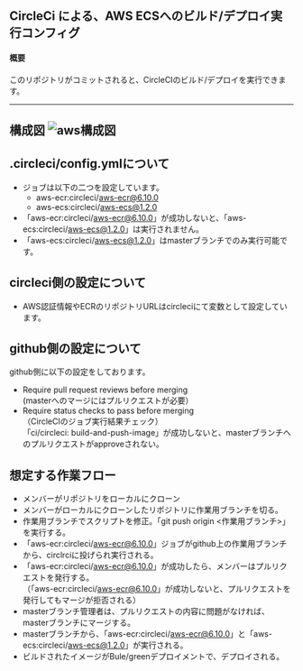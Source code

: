 ## CircleCi による、AWS ECSへのビルド/デプロイ実行コンフィグ

#### 概要
このリポジトリがコミットされると、CircleCIのビルド/デプロイを実行できます。

---
構成図
![aws構成図](https://user-images.githubusercontent.com/30540542/98032856-f8cb6780-1e57-11eb-8865-7a1fef3b8038.jpg)
---

## .circleci/config.ymlについて
- ジョブは以下の二つを設定しています。
  - aws-ecr:circleci/aws-ecr@6.10.0
  - aws-ecs:circleci/aws-ecs@1.2.0  
- 「aws-ecr:circleci/aws-ecr@6.10.0」が成功しないと、「aws-ecs:circleci/aws-ecs@1.2.0」は実行されません。  
- 「aws-ecs:circleci/aws-ecs@1.2.0」はmasterブランチでのみ実行可能です。

## circleci側の設定について
- AWS認証情報やECRのリポジトリURLはcircleciにて変数として設定しています。

## github側の設定について
github側に以下の設定をしております。
- Require pull request reviews before merging  
  (masterへのマージにはプルリクエストが必要）
- Require status checks to pass before merging  
  （CircleCIのジョブ実行結果チェック）  
  「ci/circleci: build-and-push-image」が成功しないと、masterブランチへのプルリクエストがapproveされない。

## 想定する作業フロー
- メンバーがリポジトリをローカルにクローン
- メンバーがローカルにクローンしたリポジトリに作業用ブランチを切る。
- 作業用ブランチでスクリプトを修正。「git push origin <作業用ブランチ>」を実行する。
- 「aws-ecr:circleci/aws-ecr@6.10.0」ジョブがgithub上の作業用ブランチから、circlrciに投げられ実行される。
- 「aws-ecr:circleci/aws-ecr@6.10.0」が成功したら、メンバーはプルリクエストを発行する。  
（「aws-ecr:circleci/aws-ecr@6.10.0」が成功しないと、プルリクエストを発行してもマージが拒否される）
- masterブランチ管理者は、プルリクエストの内容に問題がなければ、masterブランチにマージする。
- masterブランチから、「aws-ecr:circleci/aws-ecr@6.10.0」と「aws-ecs:circleci/aws-ecs@1.2.0」が実行される。
- ビルドされたイメージがBule/greenデプロイメントで、デプロイされる。


